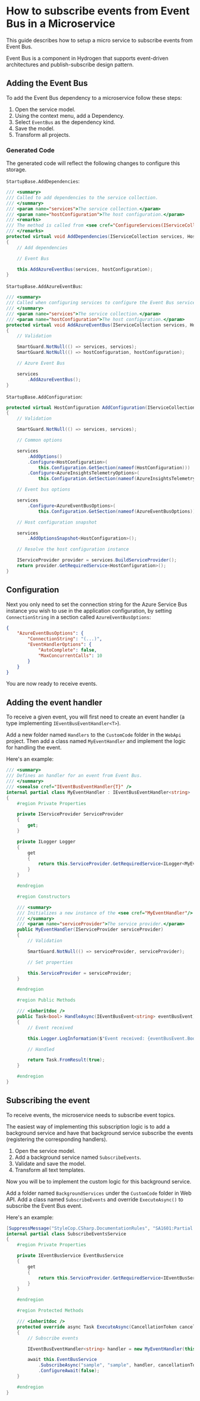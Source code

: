 # How to subscribe events from Event Bus in a Microservice

This guide describes how to setup a micro service to subscribe events from Event Bus.

Event Bus is a component in Hydrogen that supports event-driven architectures and publish-subscribe design pattern.

## Adding the Event Bus

To add the Event Bus dependency to a microservice follow these steps:

1. Open the service model.
2. Using the context menu, add a Dependency.
3. Select `EventBus` as the dependency kind.
4. Save the model.
5. Transform all projects.

### Generated Code

The generated code will reflect the following changes to configure this storage.

`StartupBase.AddDependencies`:

```csharp
/// <summary>
/// Called to add dependencies to the service collection.
/// </summary>
/// <param name="services">The service collection.</param>
/// <param name="hostConfiguration">The host configuration.</param>
/// <remarks>
/// The method is called from <see cref="ConfigureServices(IServiceCollection)"/>.
/// </remarks>
protected virtual void AddDependencies(IServiceCollection services, HostConfiguration hostConfiguration)
{
    // Add dependencies

    // Event Bus

    this.AddAzureEventBus(services, hostConfiguration);
}
```

`StartupBase.AddAzureEventBus`:

```csharp
/// <summary>
/// Called when configuring services to configure the Event Bus services.
/// </summary>
/// <param name="services">The service collection.</param>
/// <param name="hostConfiguration">The host configuration.</param>
protected virtual void AddAzureEventBus(IServiceCollection services, HostConfiguration hostConfiguration)
{
    // Validation

    SmartGuard.NotNull(() => services, services);
    SmartGuard.NotNull(() => hostConfiguration, hostConfiguration);

    // Azure Event Bus

    services
        .AddAzureEventBus();
}
```

`StartupBase.AddConfiguration`:

```csharp
protected virtual HostConfiguration AddConfiguration(IServiceCollection services)
{
    // Validation

    SmartGuard.NotNull(() => services, services);

    // Common options

    services
        .AddOptions()
        .Configure<HostConfiguration>(
            this.Configuration.GetSection(nameof(HostConfiguration)))
        .Configure<AzureInsightsTelemetryOptions>(
            this.Configuration.GetSection(nameof(AzureInsightsTelemetryOptions)));

    // Event bus options

    services
        .Configure<AzureEventBusOptions>(
            this.Configuration.GetSection(nameof(AzureEventBusOptions)));

    // Host configuration snapshot

    services
        .AddOptionsSnapshot<HostConfiguration>();

    // Resolve the host configuration instance

    IServiceProvider provider = services.BuildServiceProvider();
    return provider.GetRequiredService<HostConfiguration>();
}
```

## Configuration

Next you only need to set the connection string for the Azure Service Bus instance you wish to use in the application configuration, by setting `ConnectionString` in a section called `AzureEventBusOptions`:

```json
{
    "AzureEventBusOptions": {
        "ConnectionString": "(...)",
        "EventHandlerOptions": {
            "AutoComplete": false,
            "MaxConcurrentCalls": 10
        }
    }
}
```

You are now ready to receive events.

## Adding the event handler

To receive a given event, you will first need to create an event handler (a type implementing `IEventBusEventHandler<T>`).

Add a new folder named `Handlers` to the `CustomCode` folder in the `WebApi` project. Then add a class named `MyEventHandler` and implement the logic for handling the event.

Here's an example:

```csharp
/// <summary>
/// Defines an handler for an event from Event Bus.
/// </summary>
/// <seealso cref="IEventBusEventHandler{T}" />
internal partial class MyEventHandler : IEventBusEventHandler<string>
{
    #region Private Properties

    private IServiceProvider ServiceProvider
    {
        get;
    }

    private ILogger Logger
    {
        get
        {
            return this.ServiceProvider.GetRequiredService<ILogger<MyEventHandler>>();
        }
    }

    #endregion

    #region Constructors

    /// <summary>
    /// Initializes a new instance of the <see cref="MyEventHandler"/> class.
    /// </summary>
    /// <param name="serviceProvider">The service provider.</param>
    public MyEventHandler(IServiceProvider serviceProvider)
    {
        // Validation

        SmartGuard.NotNull(() => serviceProvider, serviceProvider);

        // Set properties

        this.ServiceProvider = serviceProvider;
    }

    #endregion

    #region Public Methods

    /// <inheritdoc />
    public Task<bool> HandleAsync(IEventBusEvent<string> eventBusEvent)
    {
        // Event received

        this.Logger.LogInformation($"Event received: {eventBusEvent.Body}.");

        // Handled

        return Task.FromResult(true);
    }

    #endregion
}
```

## Subscribing the event

To receive events, the microservice needs to subscribe event topics.

The easiest way of implementing this subscription logic is to add a background service and have that background service subscribe the events (registering the corresponding handlers).

1. Open the service model.
2. Add a background service named `SubscribeEvents`.
3. Validate and save the model.
4. Transform all text templates.

Now you will be to implement the custom logic for this background service.

Add a folder named `BackgroundServices` under the `CustomCode` folder in Web API. Add a class named `SubscribeEvents` and override `ExecuteAsync()` to subscribe the Event Bus event.

Here's an example:

```csharp
[SuppressMessage("StyleCop.CSharp.DocumentationRules", "SA1601:Partial elements should be documented")]
internal partial class SubscribeEventsService
{
    #region Private Properties

    private IEventBusService EventBusService
    {
        get
        {
            return this.ServiceProvider.GetRequiredService<IEventBusService>();
        }
    }

    #endregion

    #region Protected Methods

    /// <inheritdoc />
    protected override async Task ExecuteAsync(CancellationToken cancellationToken)
    {
        // Subscribe events

        IEventBusEventHandler<string> handler = new MyEventHandler(this.ServiceProvider);

        await this.EventBusService
            .SubscribeAsync("sample", "sample", handler, cancellationToken)
            .ConfigureAwait(false);
    }

    #endregion
}
```
